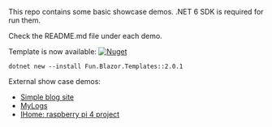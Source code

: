 This repo contains some basic showcase demos. .NET 6 SDK is required for run them.

Check the README.md file under each demo.

Template is now available: [![Nuget](https://img.shields.io/nuget/v/Fun.Blazor.Templates)](https://www.nuget.org/packages/Fun.Blazor.Templates)

```shell
dotnet new --install Fun.Blazor.Templates::2.0.1
```

External show case demos:

- [Simple blog site](https://github.com/slaveOftime/Slaveoftime.Site)
- [MyLogs](https://github.com/slaveOftime/MyLogs)
- [IHome: raspberry pi 4 project](https://github.com/slaveOftime/IHome)
